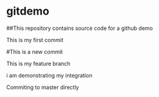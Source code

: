 # gitdemo

##This repository contains source code for a github demo


This is my first commit

#This is a new commit

This is my feature branch

i am demonstrating my integration 

Commiting to master directly 
